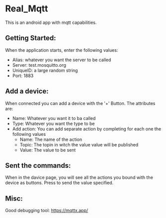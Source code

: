 # Real_Mqtt

This is an android app with mqtt capabilities.

## Getting Started:
  When the application starts, enter the following values:
  - Alias: whatever you want the server to be called
  - Server: test.mosquitto.org
  - UniqueID: a large random string
  - Port: 1883

## Add a device:
  When connected you can add a device with the '+' Button. The attributes are:
  - Name: Whatever you want it to ba called
  - Type: Whatever you want the type to be
  - Add action: You can add separate action by completing for each one the following values
    - Name: The name of the action
    - Topic: The topin in witch the value value will be published
    - Value: The value to be sent
 
## Sent the commands:
  When in the davice page, you will see all the actions you bound with the device as buttons. Press to send the value specified.
  
## Misc:
  Good debugging tool: https://mqttx.app/
